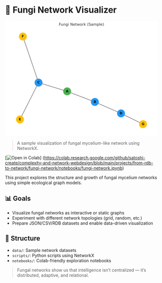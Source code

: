 # 🍄 Fungi Network Visualizer

![Fungi Network Sample](./image/fungi-network.png)

> A sample visualization of fungal mycelium-like network using NetworkX.

[![Open in Colab](https://colab.research.google.com/assets/colab-badge.svg)]
(https://colab.research.google.com/github/satoshi-create/complexity-and-network-webdesign/blob/main/projects/from-rdb-to-network/fungi-network/notebooks/fungi-network.ipynb)

This project explores the structure and growth of fungal mycelium networks using simple ecological graph models.

## 📊 Goals

- Visualize fungal networks as interactive or static graphs
- Experiment with different network topologies (grid, random, etc.)
- Prepare JSON/CSV/RDB datasets and enable data-driven visualization

## 📂 Structure

- `data/`: Sample network datasets
- `scripts/`: Python scripts using NetworkX
- `notebooks/`: Colab-friendly exploration notebooks

> Fungal networks show us that intelligence isn’t centralized — it’s distributed, adaptive, and relational.
>



